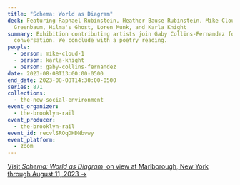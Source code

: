 ```yaml
---
title: "Schema: World as Diagram"
deck: Featuring Raphael Rubinstein, Heather Bause Rubinstein, Mike Cloud, Joanne
  Greenbaum, Hilma's Ghost, Loren Munk, and Karla Knight
summary: Exhibition contributing artists join Gaby Collins-Fernandez for a
  conversation. We conclude with a poetry reading.
people:
  - person: mike-cloud-1
  - person: karla-knight
  - person: gaby-collins-fernandez
date: 2023-08-08T13:00:00-0500
end_date: 2023-08-08T14:30:00-0500
series: 871
collections:
  - the-new-social-environment
event_organizer:
  - the-brooklyn-rail
event_producer:
  - the-brooklyn-rail
event_id: recvlSROqDHDNbvwy
event_platform:
  - zoom
---
```

[V﻿isit *Schema: World as Diagram*, on view at Marlborough, New York through August 11, 2023 →](https://www.marlboroughnewyork.com/exhibitions/schema-world-as-diagram#tab:slideshow;tab-1:slideshow)